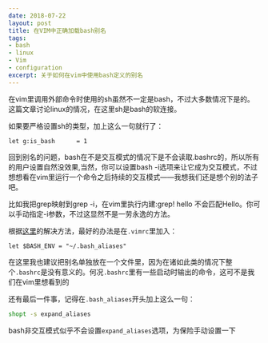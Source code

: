 ```yaml
---
date: 2018-07-22
layout: post
title: 在VIM中正确加载bash别名
tags: 
- bash
- linux
- Vim
- configuration
excerpt: 关于如何在vim中使用bash定义的别名
---
```


在vim里调用外部命令时使用的sh虽然不一定是bash，不过大多数情况下是的。这篇文章讨论linux的情况，在这里sh是bash的软连接。

如果要严格设置sh的类型，加上这么一句就行了：

```vim
let g:is_bash	   = 1
```

回到别名的问题，bash在不是交互模式的情况下是不会读取.bashrc的，所以所有的用户设置自然没效果,当然，你可以设置bash -i选项来让它成为交互模式，不过想想看在vim里运行一个命令之后持续的交互模式——我想我们还是想个别的法子吧。

比如我把grep映射到grep -i，在vim里执行内建:grep! hello 不会匹配Hello。你可以手动指定-i参数，不过这显然不是一劳永逸的方法。

根据[这里](https://stackoverflow.com/questions/4642822/commands-executed-from-vim-are-not-recognizing-bash-command-aliases)的解决方法，最好的办法是在`.vimrc`里加入：

```vim
let $BASH_ENV = "~/.bash_aliases"
```

在这里我也建议把别名单独放在一个文件里，因为在诸如此类的情况下整个`.bashrc`是没有意义的。何况`.bashrc`里有一些启动时输出的命令，这可不是我们在vim里想看到的

还有最后一件事，记得在`.bash_aliases`开头加上这么一句：

```sh
shopt -s expand_aliases 
```

bash非交互模式似乎不会设置`expand_aliases`选项，为保险手动设置一下
